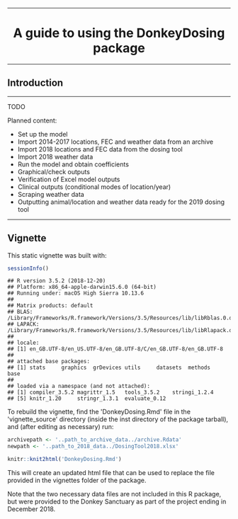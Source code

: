 

---

<center> <h1>A guide to using the DonkeyDosing package</h1> </center> 

---

## Introduction

---

TODO

Planned content:

- Set up the model
- Import 2014-2017 locations, FEC and weather data from an archive
- Import 2018 locations and FEC data from the dosing tool
- Import 2018 weather data
- Run the model and obtain coefficients
- Graphical/check outputs
- Verification of Excel model outputs
- Clinical outputs (conditional modes of location/year)
- Scraping weather data
- Outputting animal/location and weather data ready for the 2019 dosing tool

---

## Vignette

This static vignette was built with:


```r
sessionInfo()
```

```
## R version 3.5.2 (2018-12-20)
## Platform: x86_64-apple-darwin15.6.0 (64-bit)
## Running under: macOS High Sierra 10.13.6
## 
## Matrix products: default
## BLAS: /Library/Frameworks/R.framework/Versions/3.5/Resources/lib/libRblas.0.dylib
## LAPACK: /Library/Frameworks/R.framework/Versions/3.5/Resources/lib/libRlapack.dylib
## 
## locale:
## [1] en_GB.UTF-8/en_US.UTF-8/en_GB.UTF-8/C/en_GB.UTF-8/en_GB.UTF-8
## 
## attached base packages:
## [1] stats     graphics  grDevices utils     datasets  methods   base     
## 
## loaded via a namespace (and not attached):
## [1] compiler_3.5.2 magrittr_1.5   tools_3.5.2    stringi_1.2.4 
## [5] knitr_1.20     stringr_1.3.1  evaluate_0.12
```

To rebuild the vignette, find the 'DonkeyDosing.Rmd' file in the 'vignette_source' directory (inside the inst directory of the package tarball), and (after editing as necessary) run:


```r
archivepath <- '..path_to_archive_data../archive.Rdata'
newpath <- '..path_to_2018_data../DosingTool2018.xlsx'

knitr::knit2html('DonkeyDosing.Rmd')
```

This will create an updated html file that can be used to replace the file provided in the vignettes folder of the package.

Note that the two necessary data files are not included in this R package, but were provided to the Donkey Sanctuary as part of the project ending in December 2018.
